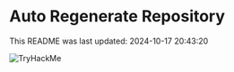 # Auto Regenerate Repository

This README was last updated: 2024-10-17 20:43:20

 ![TryHackMe](https://tryhackme.com/badge/533634)